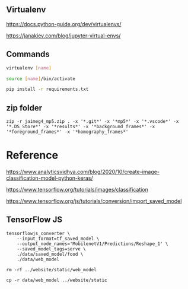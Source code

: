 ## Virtualenv

https://docs.python-guide.org/dev/virtualenvs/

https://janakiev.com/blog/jupyter-virtual-envs/


## Commands

```bash
virtualenv [name]

source [name]/bin/activate

pip install -r requirements.txt
```


## zip folder
```
zip -r jaimeg4_mp5.zip . -x '*.git*' -x '*mp5*' -x '*.vscode*' -x '*.DS_Store*' -x '*results*' -x '*background_frames*' -x '*foreground_frames*' -x '*homography_frames*'
```

# Reference

https://www.analyticsvidhya.com/blog/2020/10/create-image-classification-model-python-keras/

https://www.tensorflow.org/tutorials/images/classification

https://www.tensorflow.org/js/tutorials/conversion/import_saved_model



## TensorFlow JS

```
tensorflowjs_converter \
    --input_format=tf_saved_model \
    --output_node_names='MobilenetV1/Predictions/Reshape_1' \
    --saved_model_tags=serve \
    ./data/saved_model/food \
    ./data/web_model

rm -rf ../website/static/web_model

cp -r data/web_model ../website/static
```
